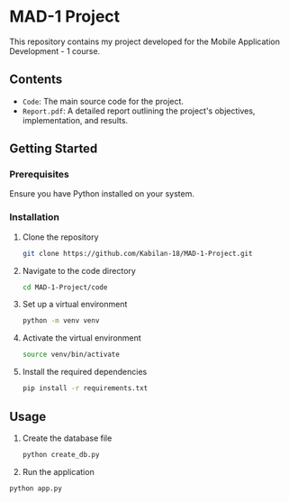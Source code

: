 # MAD-1 Project

This repository contains my project developed for the Mobile Application Development - 1 course.

## Contents
- `Code`: The main source code for the project.
- `Report.pdf`: A detailed report outlining the project's objectives, implementation, and results.


## Getting Started
### Prerequisites
 Ensure you have Python installed on your system.

### Installation
1. Clone the repository
   ```bash
   git clone https://github.com/Kabilan-18/MAD-1-Project.git
   ```
 2. Navigate to the code directory
	 ```bash
	 cd MAD-1-Project/code
	 ```

3. Set up a virtual environment
	```bash
	python -m venv venv
	```
4. Activate the virtual environment
	```bash
	source venv/bin/activate
	```
5. Install the required dependencies
	```bash
	pip install -r requirements.txt
	``` 
## Usage
1. Create the database file
   ```bash
   python create_db.py
   ```

2. Run the application
```bash
python app.py
```
